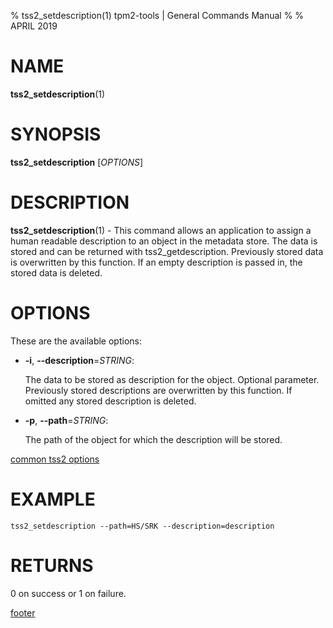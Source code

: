 % tss2_setdescription(1) tpm2-tools | General Commands Manual
%
% APRIL 2019

# NAME

**tss2_setdescription**(1)

# SYNOPSIS

**tss2_setdescription** [*OPTIONS*]

# DESCRIPTION

**tss2_setdescription**(1) - This command allows an application to assign a human readable description to an object in the metadata store.  The data is stored and can be returned with tss2_getdescription. Previously stored data is overwritten by this function. If an empty description is passed in, the stored data is deleted.

# OPTIONS

These are the available options:

  * **-i**, **\--description**=_STRING_:

    The data to be stored as description for the object. Optional parameter.
    Previously stored descriptions are overwritten by this function. If omitted
    any stored description is deleted.

  * **-p**, **\--path**=_STRING_:

    The path of the object for which the description will be stored.


[common tss2 options](common/tss2-options.md)

# EXAMPLE

```
tss2_setdescription --path=HS/SRK --description=description
```

# RETURNS

0 on success or 1 on failure.

[footer](common/footer.md)
